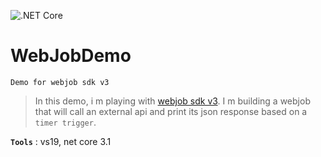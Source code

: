 ![.NET Core](https://github.com/aimenux/WebJobDemo/workflows/.NET%20Core/badge.svg)
# WebJobDemo
```
Demo for webjob sdk v3
```

> In this demo, i m playing with [webjob sdk v3](https://docs.microsoft.com/en-us/azure/app-service/webjobs-sdk-how-to#version-3x).
> I m building a webjob that will call an external api and print its json response based on a `timer trigger`.

**`Tools`** : vs19, net core 3.1